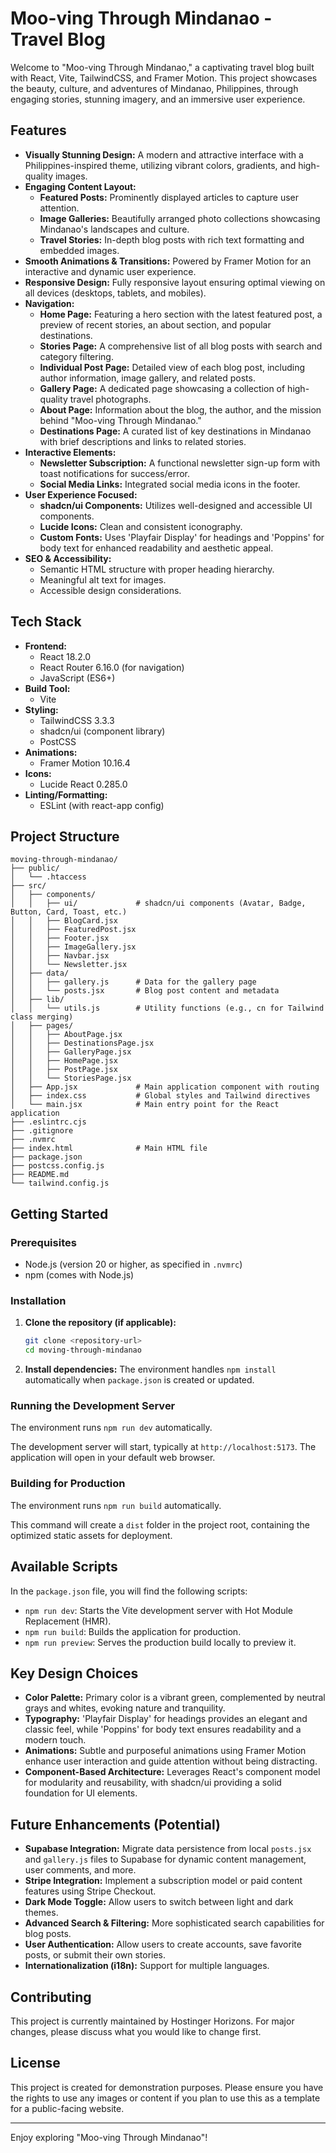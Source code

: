 # Moo-ving Through Mindanao - Travel Blog

Welcome to "Moo-ving Through Mindanao," a captivating travel blog built with React, Vite, TailwindCSS, and Framer Motion. This project showcases the beauty, culture, and adventures of Mindanao, Philippines, through engaging stories, stunning imagery, and an immersive user experience.

## Features

- **Visually Stunning Design:** A modern and attractive interface with a Philippines-inspired theme, utilizing vibrant colors, gradients, and high-quality images.
- **Engaging Content Layout:**
    - **Featured Posts:** Prominently displayed articles to capture user attention.
    - **Image Galleries:** Beautifully arranged photo collections showcasing Mindanao's landscapes and culture.
    - **Travel Stories:** In-depth blog posts with rich text formatting and embedded images.
- **Smooth Animations & Transitions:** Powered by Framer Motion for an interactive and dynamic user experience.
- **Responsive Design:** Fully responsive layout ensuring optimal viewing on all devices (desktops, tablets, and mobiles).
- **Navigation:**
    - **Home Page:** Featuring a hero section with the latest featured post, a preview of recent stories, an about section, and popular destinations.
    - **Stories Page:** A comprehensive list of all blog posts with search and category filtering.
    - **Individual Post Page:** Detailed view of each blog post, including author information, image gallery, and related posts.
    - **Gallery Page:** A dedicated page showcasing a collection of high-quality travel photographs.
    - **About Page:** Information about the blog, the author, and the mission behind "Moo-ving Through Mindanao."
    - **Destinations Page:** A curated list of key destinations in Mindanao with brief descriptions and links to related stories.
- **Interactive Elements:**
    - **Newsletter Subscription:** A functional newsletter sign-up form with toast notifications for success/error.
    - **Social Media Links:** Integrated social media icons in the footer.
- **User Experience Focused:**
    - **shadcn/ui Components:** Utilizes well-designed and accessible UI components.
    - **Lucide Icons:** Clean and consistent iconography.
    - **Custom Fonts:** Uses 'Playfair Display' for headings and 'Poppins' for body text for enhanced readability and aesthetic appeal.
- **SEO & Accessibility:**
    - Semantic HTML structure with proper heading hierarchy.
    - Meaningful alt text for images.
    - Accessible design considerations.

## Tech Stack

- **Frontend:**
    - React 18.2.0
    - React Router 6.16.0 (for navigation)
    - JavaScript (ES6+)
- **Build Tool:**
    - Vite
- **Styling:**
    - TailwindCSS 3.3.3
    - shadcn/ui (component library)
    - PostCSS
- **Animations:**
    - Framer Motion 10.16.4
- **Icons:**
    - Lucide React 0.285.0
- **Linting/Formatting:**
    - ESLint (with react-app config)

## Project Structure

```
moving-through-mindanao/
├── public/
│   └── .htaccess
├── src/
│   ├── components/
│   │   ├── ui/             # shadcn/ui components (Avatar, Badge, Button, Card, Toast, etc.)
│   │   ├── BlogCard.jsx
│   │   ├── FeaturedPost.jsx
│   │   ├── Footer.jsx
│   │   ├── ImageGallery.jsx
│   │   ├── Navbar.jsx
│   │   └── Newsletter.jsx
│   ├── data/
│   │   ├── gallery.js      # Data for the gallery page
│   │   └── posts.jsx       # Blog post content and metadata
│   ├── lib/
│   │   └── utils.js        # Utility functions (e.g., cn for Tailwind class merging)
│   ├── pages/
│   │   ├── AboutPage.jsx
│   │   ├── DestinationsPage.jsx
│   │   ├── GalleryPage.jsx
│   │   ├── HomePage.jsx
│   │   ├── PostPage.jsx
│   │   └── StoriesPage.jsx
│   ├── App.jsx             # Main application component with routing
│   ├── index.css           # Global styles and Tailwind directives
│   └── main.jsx            # Main entry point for the React application
├── .eslintrc.cjs
├── .gitignore
├── .nvmrc
├── index.html              # Main HTML file
├── package.json
├── postcss.config.js
├── README.md
└── tailwind.config.js
```

## Getting Started

### Prerequisites

- Node.js (version 20 or higher, as specified in `.nvmrc`)
- npm (comes with Node.js)

### Installation

1.  **Clone the repository (if applicable):**
    ```bash
    git clone <repository-url>
    cd moving-through-mindanao
    ```

2.  **Install dependencies:**
    The environment handles `npm install` automatically when `package.json` is created or updated.

### Running the Development Server

The environment runs `npm run dev` automatically.

The development server will start, typically at `http://localhost:5173`. The application will open in your default web browser.

### Building for Production

The environment runs `npm run build` automatically.

This command will create a `dist` folder in the project root, containing the optimized static assets for deployment.

## Available Scripts

In the `package.json` file, you will find the following scripts:

-   `npm run dev`: Starts the Vite development server with Hot Module Replacement (HMR).
-   `npm run build`: Builds the application for production.
-   `npm run preview`: Serves the production build locally to preview it.

## Key Design Choices

-   **Color Palette:** Primary color is a vibrant green, complemented by neutral grays and whites, evoking nature and tranquility.
-   **Typography:** 'Playfair Display' for headings provides an elegant and classic feel, while 'Poppins' for body text ensures readability and a modern touch.
-   **Animations:** Subtle and purposeful animations using Framer Motion enhance user interaction and guide attention without being distracting.
-   **Component-Based Architecture:** Leverages React's component model for modularity and reusability, with shadcn/ui providing a solid foundation for UI elements.

## Future Enhancements (Potential)

-   **Supabase Integration:** Migrate data persistence from local `posts.jsx` and `gallery.js` files to Supabase for dynamic content management, user comments, and more.
-   **Stripe Integration:** Implement a subscription model or paid content features using Stripe Checkout.
-   **Dark Mode Toggle:** Allow users to switch between light and dark themes.
-   **Advanced Search & Filtering:** More sophisticated search capabilities for blog posts.
-   **User Authentication:** Allow users to create accounts, save favorite posts, or submit their own stories.
-   **Internationalization (i18n):** Support for multiple languages.

## Contributing

This project is currently maintained by Hostinger Horizons. For major changes, please discuss what you would like to change first.

## License

This project is created for demonstration purposes. Please ensure you have the rights to use any images or content if you plan to use this as a template for a public-facing website.

---

Enjoy exploring "Moo-ving Through Mindanao"!
